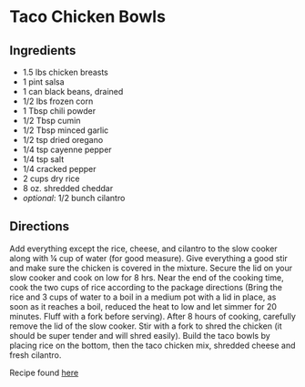 Taco Chicken Bowls
==================

Ingredients
-----------

*   1.5 lbs chicken breasts
*   1 pint salsa
*   1 can black beans, drained
*   1/2 lbs frozen corn
*   1 Tbsp chili powder
*   1/2 Tbsp cumin
*   1/2 Tbsp minced garlic
*   1/2 tsp dried oregano
*   1/4 tsp cayenne pepper
*   1/4 tsp salt
*   1/4 cracked pepper
*   2 cups dry rice
*   8 oz. shredded cheddar
*   _optional_: 1/2 bunch cilantro

Directions
----------

Add everything except the rice, cheese, and cilantro to the slow cooker along
with ¼ cup of water (for good measure). Give everything a good stir and make
sure the chicken is covered in the mixture. Secure the lid on your slow cooker
and cook on low for 8 hrs. Near the end of the cooking time, cook the two cups
of rice according to the package directions (Bring the rice and 3 cups of water
to a boil in a medium pot with a lid in place, as soon as it reaches a
boil, reduced the heat to low and let simmer for 20 minutes. Fluff with a
fork before serving). After 8 hours of cooking, carefully remove the lid
of the slow cooker. Stir with a fork to shred the chicken (it should be
super tender and will shred easily). Build the taco bowls by placing
rice on the bottom, then the taco chicken mix, shredded cheese and
fresh cilantro.

Recipe found [here](http://www.budgetbytes.com/2011/07/taco-chicken-bowls/)

